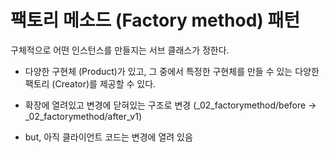 # 팩토리 메소드 (Factory method) 패턴
구체적으로 어떤 인스턴스를 만들지는 서브 클래스가 정한다.
- 다양한 구현체 (Product)가 있고, 그 중에서 특정한 구현체를 만들 수 있는 다양한 팩토리 
(Creator)를 제공할 수 있다.

- 확장에 열려있고 변경에 닫혀있는 구조로 변경 (_02_factorymethod/before -> _02_factorymethod/after_v1)
- but, 아직 클라이언트 코드는 변경에 열려 있음